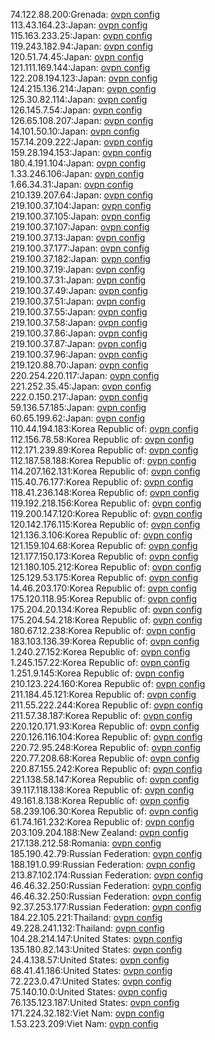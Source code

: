 74.122.88.200:Grenada: [ovpn config](vpn/74_122_88_200.ovpn)  
113.43.164.23:Japan: [ovpn config](vpn/113_43_164_23.ovpn)  
115.163.233.25:Japan: [ovpn config](vpn/115_163_233_25.ovpn)  
119.243.182.94:Japan: [ovpn config](vpn/119_243_182_94.ovpn)  
120.51.74.45:Japan: [ovpn config](vpn/120_51_74_45.ovpn)  
121.111.169.144:Japan: [ovpn config](vpn/121_111_169_144.ovpn)  
122.208.194.123:Japan: [ovpn config](vpn/122_208_194_123.ovpn)  
124.215.136.214:Japan: [ovpn config](vpn/124_215_136_214.ovpn)  
125.30.82.114:Japan: [ovpn config](vpn/125_30_82_114.ovpn)  
126.145.7.54:Japan: [ovpn config](vpn/126_145_7_54.ovpn)  
126.65.108.207:Japan: [ovpn config](vpn/126_65_108_207.ovpn)  
14.101.50.10:Japan: [ovpn config](vpn/14_101_50_10.ovpn)  
157.14.209.222:Japan: [ovpn config](vpn/157_14_209_222.ovpn)  
159.28.194.153:Japan: [ovpn config](vpn/159_28_194_153.ovpn)  
180.4.191.104:Japan: [ovpn config](vpn/180_4_191_104.ovpn)  
1.33.246.106:Japan: [ovpn config](vpn/1_33_246_106.ovpn)  
1.66.34.31:Japan: [ovpn config](vpn/1_66_34_31.ovpn)  
210.139.207.64:Japan: [ovpn config](vpn/210_139_207_64.ovpn)  
219.100.37.104:Japan: [ovpn config](vpn/219_100_37_104.ovpn)  
219.100.37.105:Japan: [ovpn config](vpn/219_100_37_105.ovpn)  
219.100.37.107:Japan: [ovpn config](vpn/219_100_37_107.ovpn)  
219.100.37.13:Japan: [ovpn config](vpn/219_100_37_13.ovpn)  
219.100.37.177:Japan: [ovpn config](vpn/219_100_37_177.ovpn)  
219.100.37.182:Japan: [ovpn config](vpn/219_100_37_182.ovpn)  
219.100.37.19:Japan: [ovpn config](vpn/219_100_37_19.ovpn)  
219.100.37.31:Japan: [ovpn config](vpn/219_100_37_31.ovpn)  
219.100.37.49:Japan: [ovpn config](vpn/219_100_37_49.ovpn)  
219.100.37.51:Japan: [ovpn config](vpn/219_100_37_51.ovpn)  
219.100.37.55:Japan: [ovpn config](vpn/219_100_37_55.ovpn)  
219.100.37.58:Japan: [ovpn config](vpn/219_100_37_58.ovpn)  
219.100.37.86:Japan: [ovpn config](vpn/219_100_37_86.ovpn)  
219.100.37.87:Japan: [ovpn config](vpn/219_100_37_87.ovpn)  
219.100.37.96:Japan: [ovpn config](vpn/219_100_37_96.ovpn)  
219.120.88.70:Japan: [ovpn config](vpn/219_120_88_70.ovpn)  
220.254.220.117:Japan: [ovpn config](vpn/220_254_220_117.ovpn)  
221.252.35.45:Japan: [ovpn config](vpn/221_252_35_45.ovpn)  
222.0.150.217:Japan: [ovpn config](vpn/222_0_150_217.ovpn)  
59.136.57.185:Japan: [ovpn config](vpn/59_136_57_185.ovpn)  
60.65.199.62:Japan: [ovpn config](vpn/60_65_199_62.ovpn)  
110.44.194.183:Korea Republic of: [ovpn config](vpn/110_44_194_183.ovpn)  
112.156.78.58:Korea Republic of: [ovpn config](vpn/112_156_78_58.ovpn)  
112.171.239.89:Korea Republic of: [ovpn config](vpn/112_171_239_89.ovpn)  
112.187.58.188:Korea Republic of: [ovpn config](vpn/112_187_58_188.ovpn)  
114.207.162.131:Korea Republic of: [ovpn config](vpn/114_207_162_131.ovpn)  
115.40.76.177:Korea Republic of: [ovpn config](vpn/115_40_76_177.ovpn)  
118.41.236.148:Korea Republic of: [ovpn config](vpn/118_41_236_148.ovpn)  
119.192.218.156:Korea Republic of: [ovpn config](vpn/119_192_218_156.ovpn)  
119.200.147.120:Korea Republic of: [ovpn config](vpn/119_200_147_120.ovpn)  
120.142.176.115:Korea Republic of: [ovpn config](vpn/120_142_176_115.ovpn)  
121.136.3.106:Korea Republic of: [ovpn config](vpn/121_136_3_106.ovpn)  
121.159.104.68:Korea Republic of: [ovpn config](vpn/121_159_104_68.ovpn)  
121.177.150.173:Korea Republic of: [ovpn config](vpn/121_177_150_173.ovpn)  
121.180.105.212:Korea Republic of: [ovpn config](vpn/121_180_105_212.ovpn)  
125.129.53.175:Korea Republic of: [ovpn config](vpn/125_129_53_175.ovpn)  
14.46.203.170:Korea Republic of: [ovpn config](vpn/14_46_203_170.ovpn)  
175.120.118.95:Korea Republic of: [ovpn config](vpn/175_120_118_95.ovpn)  
175.204.20.134:Korea Republic of: [ovpn config](vpn/175_204_20_134.ovpn)  
175.204.54.218:Korea Republic of: [ovpn config](vpn/175_204_54_218.ovpn)  
180.67.12.238:Korea Republic of: [ovpn config](vpn/180_67_12_238.ovpn)  
183.103.136.39:Korea Republic of: [ovpn config](vpn/183_103_136_39.ovpn)  
1.240.27.152:Korea Republic of: [ovpn config](vpn/1_240_27_152.ovpn)  
1.245.157.22:Korea Republic of: [ovpn config](vpn/1_245_157_22.ovpn)  
1.251.9.145:Korea Republic of: [ovpn config](vpn/1_251_9_145.ovpn)  
210.123.224.160:Korea Republic of: [ovpn config](vpn/210_123_224_160.ovpn)  
211.184.45.121:Korea Republic of: [ovpn config](vpn/211_184_45_121.ovpn)  
211.55.222.244:Korea Republic of: [ovpn config](vpn/211_55_222_244.ovpn)  
211.57.38.187:Korea Republic of: [ovpn config](vpn/211_57_38_187.ovpn)  
220.120.171.93:Korea Republic of: [ovpn config](vpn/220_120_171_93.ovpn)  
220.126.116.104:Korea Republic of: [ovpn config](vpn/220_126_116_104.ovpn)  
220.72.95.248:Korea Republic of: [ovpn config](vpn/220_72_95_248.ovpn)  
220.77.208.68:Korea Republic of: [ovpn config](vpn/220_77_208_68.ovpn)  
220.87.155.242:Korea Republic of: [ovpn config](vpn/220_87_155_242.ovpn)  
221.138.58.147:Korea Republic of: [ovpn config](vpn/221_138_58_147.ovpn)  
39.117.118.138:Korea Republic of: [ovpn config](vpn/39_117_118_138.ovpn)  
49.161.8.138:Korea Republic of: [ovpn config](vpn/49_161_8_138.ovpn)  
58.239.106.30:Korea Republic of: [ovpn config](vpn/58_239_106_30.ovpn)  
61.74.161.232:Korea Republic of: [ovpn config](vpn/61_74_161_232.ovpn)  
203.109.204.188:New Zealand: [ovpn config](vpn/203_109_204_188.ovpn)  
217.138.212.58:Romania: [ovpn config](vpn/217_138_212_58.ovpn)  
185.190.42.79:Russian Federation: [ovpn config](vpn/185_190_42_79.ovpn)  
188.191.0.99:Russian Federation: [ovpn config](vpn/188_191_0_99.ovpn)  
213.87.102.174:Russian Federation: [ovpn config](vpn/213_87_102_174.ovpn)  
46.46.32.250:Russian Federation: [ovpn config](vpn/46_46_32_250.ovpn)  
46.46.32.250:Russian Federation: [ovpn config](vpn/46_46_32_250.ovpn)  
92.37.253.177:Russian Federation: [ovpn config](vpn/92_37_253_177.ovpn)  
184.22.105.221:Thailand: [ovpn config](vpn/184_22_105_221.ovpn)  
49.228.241.132:Thailand: [ovpn config](vpn/49_228_241_132.ovpn)  
104.28.214.147:United States: [ovpn config](vpn/104_28_214_147.ovpn)  
135.180.82.143:United States: [ovpn config](vpn/135_180_82_143.ovpn)  
24.4.138.57:United States: [ovpn config](vpn/24_4_138_57.ovpn)  
68.41.41.186:United States: [ovpn config](vpn/68_41_41_186.ovpn)  
72.223.0.47:United States: [ovpn config](vpn/72_223_0_47.ovpn)  
75.140.10.0:United States: [ovpn config](vpn/75_140_10_0.ovpn)  
76.135.123.187:United States: [ovpn config](vpn/76_135_123_187.ovpn)  
171.224.32.182:Viet Nam: [ovpn config](vpn/171_224_32_182.ovpn)  
1.53.223.209:Viet Nam: [ovpn config](vpn/1_53_223_209.ovpn)  
